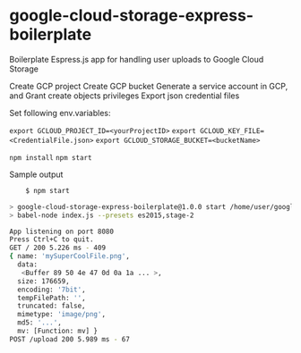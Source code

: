 # google-cloud-storage-express-boilerplate
Boilerplate Espress.js app for handling user uploads to Google Cloud Storage

Create GCP project
Create GCP bucket
Generate a service account in GCP, and
Grant create objects privileges
Export json credential files

Set following env.variables:
 
` export GCLOUD_PROJECT_ID=<yourProjectID> `
` export GCLOUD_KEY_FILE=<CredentialFile.json> `
` export GCLOUD_STORAGE_BUCKET=<bucketName> `

`npm install`
`npm start`

Sample output
```bash
    $ npm start

> google-cloud-storage-express-boilerplate@1.0.0 start /home/user/google-cloud-storage-express-boilerplate
> babel-node index.js --presets es2015,stage-2

App listening on port 8080
Press Ctrl+C to quit.
GET / 200 5.226 ms - 409
{ name: 'mySuperCoolFile.png',
  data:
   <Buffer 89 50 4e 47 0d 0a 1a ... >,
  size: 176659,
  encoding: '7bit',
  tempFilePath: '',
  truncated: false,
  mimetype: 'image/png',
  md5: '...',
  mv: [Function: mv] }
POST /upload 200 5.989 ms - 67
```
 
